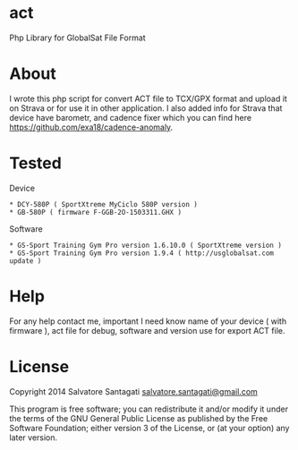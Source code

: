 act
===

  Php Library for GlobalSat File Format

About
===
  I wrote this php script for convert ACT file to TCX/GPX format and upload it on Strava or for use it in other application.
  I also added info for Strava that device have barometr, and cadence fixer which you can find here https://github.com/exa18/cadence-anomaly.

Tested
===

  Device 

    * DCY-580P ( SportXtreme MyCiclo 580P version )
    * GB-580P ( firmware F-GGB-2O-1503311.GHX )

  Software

    * GS-Sport Training Gym Pro version 1.6.10.0 ( SportXtreme version )
    * GS-Sport Training Gym Pro version 1.9.4 ( http://usglobalsat.com update )

Help
===

For any help contact me, important I need know name of your device ( with firmware ), act file for debug, software and version use for export ACT file.


License
===

Copyright 2014 Salvatore Santagati <salvatore.santagati@gmail.com>

This program is free software; you can redistribute it and/or modify
it under the terms of the GNU General Public License as published by
the Free Software Foundation; either version 3 of the License, or
(at your option) any later version.
  
